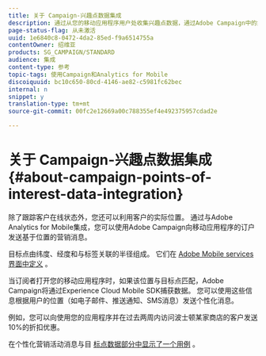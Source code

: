 ```yaml
---
title: 关于 Campaign-兴趣点数据集成
description: 通过从您的移动应用程序用户处收集兴趣点数据，通过Adobe Campaign中的集成将基于位置的营销消息发送给您的用户。
page-status-flag: 从未激活
uuid: 1e6840c8-0472-4da2-85ed-f9a6514755a
contentOwner: 绍维亚
products: SG_CAMPAIGN/STANDARD
audience: 集成
content-type: 参考
topic-tags: 使用Campaign和Analytics for Mobile
discoiquuid: bc10c650-80cd-4146-ae82-c5981fc62bec
internal: n
snippet: y
translation-type: tm+mt
source-git-commit: 00fc2e12669a00c788355ef4e492375957cdad2e

---
```



# 关于 Campaign-兴趣点数据集成{#about-campaign-points-of-interest-data-integration}

除了跟踪客户在线状态外，您还可以利用客户的实际位置。 通过与Adobe Analytics for Mobile集成，您可以使用Adobe Campaign向移动应用程序的订户发送基于位置的营销消息。

目标点由纬度、经度和与标签关联的半径组成。 它们在 [Adobe Mobile services界面中定义](https://marketing.adobe.com/resources/help/en_US/mobile/home.html) 。

当订阅者打开您的移动应用程序时，如果该位置与目标点匹配，Adobe Campaign将通过Experience Cloud Mobile SDK捕获数据。 您可以使用这些信息根据用户的位置（如电子邮件、推送通知、SMS消息）发送个性化消息。

例如，您可以向使用您的应用程序并在过去两周内访问波士顿某家商店的客户发送10%的折扣优惠。

在个性化营销活动消息与目 [标点数据部分中显示了一个用例](../../integrating/using/personalizing-campaign-messages-with-point-of-interest-data.md) 。
